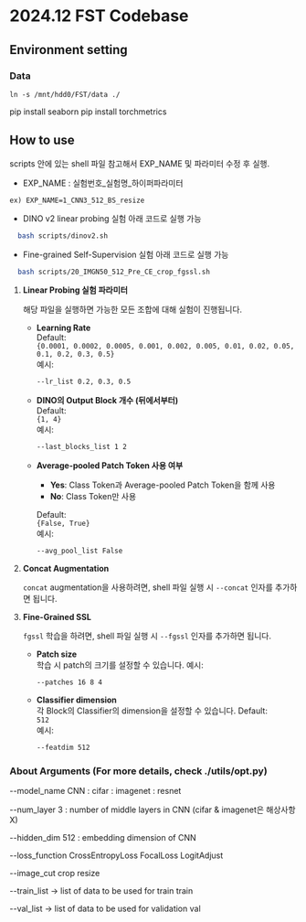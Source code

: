 # 2024.12 FST Codebase
## Environment setting
### Data

```
ln -s /mnt/hdd0/FST/data ./
```


pip install seaborn
pip install torchmetrics

## How to use
scripts 안에 있는 shell 파일 참고해서 EXP_NAME 및 파라미터 수정 후 실행.
- EXP_NAME : 실험번호_실험명_하이퍼파라미터
```
ex) EXP_NAME=1_CNN3_512_BS_resize
```
- DINO v2 linear probing 실험 아래 코드로 실행 가능
```bash
  bash scripts/dinov2.sh
```

- Fine-grained Self-Supervision 실험 아래 코드로 실행 가능
```bash
  bash scripts/20_IMGN50_512_Pre_CE_crop_fgssl.sh
```

1. **Linear Probing 실험 파라미터**

   해당 파일을 실행하면 가능한 모든 조합에 대해 실험이 진행됩니다.

   - **Learning Rate**  
     Default:  
     `{0.0001, 0.0002, 0.0005, 0.001, 0.002, 0.005, 0.01, 0.02, 0.05, 0.1, 0.2, 0.3, 0.5}`  
     예시:  
     ```bash
     --lr_list 0.2, 0.3, 0.5
     ```

   - **DINO의 Output Block 개수 (뒤에서부터)**  
     Default:  
     `{1, 4}`  
     예시:  
     ```bash
     --last_blocks_list 1 2
     ```

   - **Average-pooled Patch Token 사용 여부**  
     - **Yes**: Class Token과 Average-pooled Patch Token을 함께 사용  
     - **No**: Class Token만 사용
     
     Default:  
     `{False, True}`  
     예시:  
     ```bash
     --avg_pool_list False
     ```

2. **Concat Augmentation**

   `concat` augmentation을 사용하려면, shell 파일 실행 시 `--concat` 인자를 추가하면 됩니다.

3. **Fine-Grained SSL**

   `fgssl` 학습을 하려면, shell 파일 실행 시 `--fgssl` 인자를 추가하면 됩니다.

   - **Patch size**  
     학습 시 patch의 크기를 설정할 수 있습니다.
     예시:  
     ```bash
     --patches 16 8 4
     ```

   - **Classifier dimension**  
     각 Block의 Classifier의 dimension을 설정할 수 있습니다.
     Default:  
     `512`  
     예시:  
     ```bash
     --featdim 512
     ```

### About Arguments (For more details, check ./utils/opt.py)
--model_name 
    CNN :
    cifar : 
    imagenet : resnet

--num_layer 
    3 : number of middle layers in CNN (cifar & imagenet은 해상사항 X)

--hidden_dim 
    512 : embedding dimension of CNN

--loss_function
    CrossEntropyLoss
    FocalLoss
    LogitAdjust 

--image_cut
    crop
    resize

--train_list -> list of data to be used for train
    train 


--val_list -> list of data to be used for validation
    val
